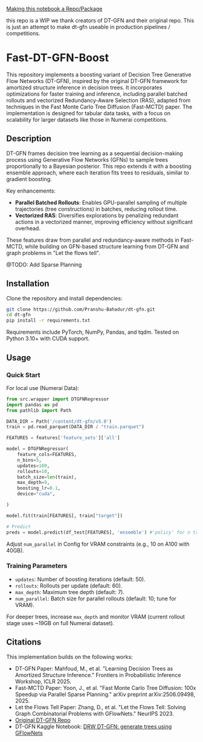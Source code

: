 [Making this notebook a Repo/Package](https://www.kaggle.com/code/pranshubahadur/drw-dt-gfn-generate-trees-using-gflownets)

this repo is a WIP we thank creators of DT-GFN and their original repo. This is just an attempt to make dt-gfn useable in production pipelines / competitions.

# Fast-DT-GFN-Boost

This repository implements a boosting variant of Decision Tree Generative Flow Networks (DT-GFN), inspired by the original DT-GFN framework for amortized structure inference in decision trees. It incorporates optimizations for faster training and inference, including parallel batched rollouts and vectorized Redundancy-Aware Selection (RAS), adapted from techniques in the Fast Monte Carlo Tree Diffusion (Fast-MCTD) paper. The implementation is designed for tabular data tasks, with a focus on scalability for larger datasets like those in Numerai competitions.

## Description

DT-GFN frames decision tree learning as a sequential decision-making process using Generative Flow Networks (GFNs) to sample trees proportionally to a Bayesian posterior. This repo extends it with a boosting ensemble approach, where each iteration fits trees to residuals, similar to gradient boosting. 

Key enhancements:
- **Parallel Batched Rollouts**: Enables GPU-parallel sampling of multiple trajectories (tree constructions) in batches, reducing rollout time.
- **Vectorized RAS**: Diversifies explorations by penalizing redundant actions in a vectorized manner, improving efficiency without significant overhead.

These features draw from parallel and redundancy-aware methods in Fast-MCTD, while building on GFN-based structure learning from DT-GFN and graph problems in "Let the flows tell".

@TODO: Add Sparse Planning

## Installation

Clone the repository and install dependencies:

```bash
git clone https://github.com/Pranshu-Bahadur/dt-gfn.git
cd dt-gfn
pip install -r requirements.txt
```

Requirements include PyTorch, NumPy, Pandas, and tqdm. Tested on Python 3.10+ with CUDA support.

## Usage

### Quick Start

For local use (Numerai Data):

```python
from src.wrapper import DTGFNRegressor
import pandas as pd
from pathlib import Path

DATA_DIR = Path('/content/dt-gfn/v5.0')
train = pd.read_parquet(DATA_DIR / "train.parquet")

FEATURES = features['feature_sets']['all']

model = DTGFNRegressor(
    feature_cols=FEATURES,
    n_bins=5,
    updates=100,
    rollouts=10,
    batch_size=len(train),
    max_depth=9,
    boosting_lr=0.1,
    device="cuda",

)

model.fit(train[FEATURES], train["target"])

# Predict
preds = model.predict(df_test[FEATURES], 'ensemble') #'policy' for n trees generator
```

Adjust `num_parallel` in Config for VRAM constraints (e.g., 10 on A100 with 40GB).

### Training Parameters

- `updates`: Number of boosting iterations (default: 50).
- `rollouts`: Rollouts per update (default: 60).
- `max_depth`: Maximum tree depth (default: 7).
- `num_parallel`: Batch size for parallel rollouts (default: 10; tune for VRAM).

For deeper trees, increase `max_depth` and monitor VRAM (current rollout stage uses ~19GB on full Numerai dataset).

## Citations

This implementation builds on the following works:

- DT-GFN Paper: Mahfoud, M., et al. "Learning Decision Trees as Amortized Structure Inference." Frontiers in Probabilistic Inference Workshop, ICLR 2025.
- Fast-MCTD Paper: Yoon, J., et al. "Fast Monte Carlo Tree Diffusion: 100x Speedup via Parallel Sparse Planning." arXiv preprint arXiv:2506.09498, 2025.
- Let the Flows Tell Paper: Zhang, D., et al. "Let the Flows Tell: Solving Graph Combinatorial Problems with GFlowNets." NeurIPS 2023.
- [Original DT-GFN Repo](https://github.com/GFNOrg/dt-gfn)
- DT-GFN Kaggle Notebook: [DRW DT-GFN: generate trees using GFlowNets](https://www.kaggle.com/code/pranshubahadur/drw-dt-gfn-generate-trees-using-gflownets)
